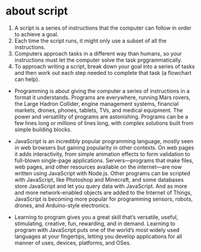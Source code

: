 # **about script**
1. A script is a series of instructions that the computer
can follow in order to achieve a goal.
2. Each time the script runs, it might only use a subset of
all the instructions.
3. Computers approach tasks in a different way than
humans, so your instructions must let the computer
solve the task prggrammatically.
4. To approach writing a script, break down your goal into
a series of tasks and then work out each step needed
to complete that task (a flowchart can help).



* Programming is about giving the computer a series of instructions in a format it understands. Programs are everywhere, running Mars rovers, the Large Hadron Collider, engine management systems, financial markets, drones, phones, tablets, TVs, and medical equipment. The power and versatility of programs are astonishing. Programs can be a few lines long or millions of lines long, with complex solutions built from simple building blocks.

* JavaScript is an incredibly popular programming language, mostly seen in web browsers but gaining popularity in other contexts. On web pages it adds interactivity, from simple animation effects to form validation to full-blown single-page applications. Servers—programs that make files, web pages, and other resources available on the internet—are now written using JavaScript with Node.js. Other programs can be scripted with JavaScript, like Photoshop and Minecraft, and some databases store JavaScript and let you query data with JavaScript. And as more and more network-enabled objects are added to the Internet of Things, JavaScript is becoming more popular for programming sensors, robots, drones, and Arduino-style electronics.

* Learning to program gives you a great skill that’s versatile, useful, stimulating, creative, fun, rewarding, and in demand. Learning to program with JavaScript puts one of the world’s most widely used languages at your fingertips, letting you develop applications for all manner of uses, devices, platforms, and OSes.